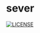 # sever
[![LICENSE](https://img.shields.io/badge/license-Anti%20996-blue.svg)](https://github.com/996icu/996.ICU/blob/master/LICENSE)
